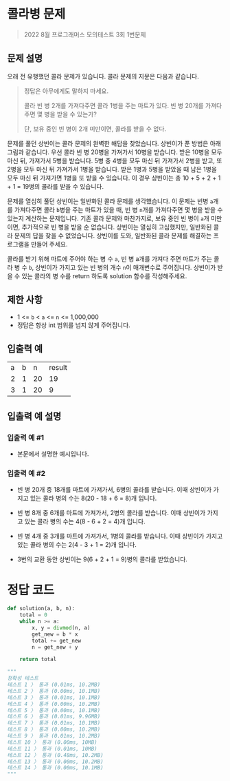 # 콜라병 문제

> 2022 8월 프로그래머스 모의테스트 3회 1번문제

## 문제 설명

오래 전 유행했던 콜라 문제가 있습니다. 콜라 문제의 지문은 다음과 같습니다.

> 정답은 아무에게도 말하지 마세요.
>
> 콜라 빈 병 2개를 가져다주면 콜라 1병을 주는 마트가 있다. 빈 병 20개를 가져다주면 몇 병을 받을 수 있는가?
>
> 단, 보유 중인 빈 병이 2개 미만이면, 콜라를 받을 수 없다.

문제를 풀던 상빈이는 콜라 문제의 완벽한 해답을 찾았습니다. 상빈이가 푼 방법은 아래 그림과 같습니다. 우선 콜라 빈 병 20병을 가져가서 10병을 받습니다. 받은 10병을 모두 마신 뒤, 가져가서 5병을 받습니다. 5병 중 4병을 모두 마신 뒤 가져가서 2병을 받고, 또 2병을 모두 마신 뒤 가져가서 1병을 받습니다. 받은 1병과 5병을 받았을 때 남은 1병을 모두 마신 뒤 가져가면 1병을 또 받을 수 있습니다. 이 경우 상빈이는 총 10 + 5 + 2 + 1 + 1 = 19병의 콜라를 받을 수 있습니다.

문제를 열심히 풀던 상빈이는 일반화된 콜라 문제를 생각했습니다. 이 문제는 빈병 `a`개를 가져다주면 콜라 `b`병을 주는 마트가 있을 때, 빈 병 `n`개를 가져다주면 몇 병을 받을 수 있는지 계산하는 문제입니다. 기존 콜라 문제와 마찬가지로, 보유 중인 빈 병이 `a`개 미만이면, 추가적으로 빈 병을 받을 순 없습니다. 상빈이는 열심히 고심했지만, 일반화된 콜라 문제의 답을 찾을 수 없었습니다. 상빈이를 도와, 일반화된 콜라 문제를 해결하는 프로그램을 만들어 주세요.

콜라를 받기 위해 마트에 주어야 하는 병 수 `a`, 빈 병 a개를 가져다 주면 마트가 주는 콜라 병 수 `b`, 상빈이가 가지고 있는 빈 병의 개수 `n`이 매개변수로 주어집니다. 상빈이가 받을 수 있는 콜라의 병 수를 return 하도록 solution 함수를 작성해주세요.

## 제한 사항

- 1 <= `b` < `a` <= `n` <= 1,000,000
- 정답은 항상 int 범위를 넘지 않게 주어집니다.

## 입출력 예

<table>
  <tr>
    <td>a</td>
    <td>b</td>
    <td>n</td>
    <td>result</td>
  </tr>
  <tr>
    <td>2</td>
    <td>1</td>
    <td>20</td>
    <td>19</td>
  </tr>
  <tr>
    <td>3</td>
    <td>1</td>
    <td>20</td>
    <td>9</td>
  </tr>
</table>

## 입출력 예 설명

### 입출력 예 #1

- 본문에서 설명한 예시입니다.

### 입출력 예 #2

- 빈 병 20개 중 18개를 마트에 가져가서, 6병의 콜라를 받습니다. 이때 상빈이가 가지고 있는 콜라 병의 수는 8(20 - 18 + 6 = 8)개 입니다.

- 빈 병 8개 중 6개를 마트에 가져가서, 2병의 콜라를 받습니다. 이때 상빈이가 가지고 있는 콜라 병의 수는 4(8 - 6 + 2 = 4)개 입니다.

- 빈 병 4개 중 3개를 마트에 가져가서, 1병의 콜라를 받습니다. 이때 상빈이가 가지고 있는 콜라 병의 수는 2(4 - 3 + 1 = 2)개 입니다.

- 3번의 교환 동안 상빈이는 9(6 + 2 + 1 = 9)병의 콜라를 받았습니다.

# 정답 코드

```python
def solution(a, b, n):
    total = 0
    while n >= a:
        x, y = divmod(n, a)
        get_new = b * x
        total += get_new
        n = get_new + y

    return total

"""
정확성 테스트
테스트 1 〉 통과 (0.01ms, 10.2MB)
테스트 2 〉 통과 (0.00ms, 10.1MB)
테스트 3 〉 통과 (0.01ms, 10.1MB)
테스트 4 〉 통과 (0.00ms, 10.2MB)
테스트 5 〉 통과 (0.00ms, 10.1MB)
테스트 6 〉 통과 (0.01ms, 9.96MB)
테스트 7 〉 통과 (0.01ms, 10.1MB)
테스트 8 〉 통과 (0.00ms, 10.2MB)
테스트 9 〉 통과 (0.01ms, 10.2MB)
테스트 10 〉 통과 (0.00ms, 10MB)
테스트 11 〉 통과 (0.01ms, 10MB)
테스트 12 〉 통과 (0.48ms, 10.2MB)
테스트 13 〉 통과 (0.00ms, 10.2MB)
테스트 14 〉 통과 (0.00ms, 10.1MB)
"""
```
